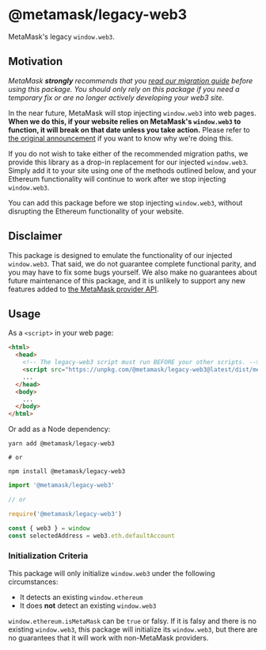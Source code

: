 # @metamask/legacy-web3

MetaMask's legacy `window.web3`.

## Motivation

_MetaMask **strongly** recommends that you [read our migration guide](https://docs.metamask.io/guide/provider-migration.html#replacing-window-web3) before using this package._
_You should only rely on this package if you need a temporary fix or are no longer actively developing your web3 site._

In the near future, MetaMask will stop injecting `window.web3` into web pages.
**When we do this, if your website relies on MetaMask's `window.web3` to function, it will break on that date unless you take action.**
Please refer to [the original announcement](https://medium.com/metamask/no-longer-injecting-web3-js-4a899ad6e59e) if you want to know why we're doing this.

If you do not wish to take either of the recommended migration paths, we provide this library as a drop-in replacement for our injected `window.web3`.
Simply add it to your site using one of the methods outlined below, and your Ethereum functionality will continue to work after we stop injecting `window.web3`.

You can add this package before we stop injecting `window.web3`, without disrupting the Ethereum functionality of your website.

## Disclaimer

This package is designed to emulate the functionality of our injected `window.web3`.
That said, we do not guarantee complete functional parity, and you may have to fix some bugs yourself.
We also make no guarantees about future maintenance of this package, and it is unlikely to support any new features added to [the MetaMask provider API](https://docs.metamask.io/guide/ethereum-provider.html).

## Usage

As a `<script>` in your web page:

```html
<html>
  <head>
    <!-- The legacy-web3 script must run BEFORE your other scripts. -->
    <script src="https://unpkg.com/@metamask/legacy-web3@latest/dist/metamask.web3.min.js"></script>
    ...
  </head>
  <body>
    ...
  </body>
</html>
```

Or add as a Node dependency:

```shell
yarn add @metamask/legacy-web3

# or

npm install @metamask/legacy-web3
```

```javascript
import '@metamask/legacy-web3'

// or

require('@metamask/legacy-web3')

const { web3 } = window
const selectedAddress = web3.eth.defaultAccount
```

### Initialization Criteria

This package will only initialize `window.web3` under the following circumstances:

- It detects an existing `window.ethereum`
- It does **not** detect an existing `window.web3`

`window.ethereum.isMetaMask` can be `true` or falsy.
If it is falsy and there is no existing `window.web3`, this package will initialize its `window.web3`, but there are no guarantees that it will work with non-MetaMask providers.
